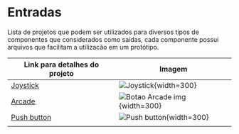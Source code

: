 # Entradas

Lista de projetos que podem ser utilizados para diversos tipos de componentes que considerados como saídas, cada componente possui arquivos que facilitam a utilizacão em um protótipo.


| Link para detalhes do projeto                                                                    | Imagem                                                                                           |
|--------------------------------------------------------------------------------------------------|--------------------------------------------------------------------------------------------------|
| [Joystick](https://github.com/insper-embarcados/prototipando/tree/main/sensores/botoes/joystick) | ![Joystick](https://cdn-shop.adafruit.com/970x728/480-00.jpg "Joystick"){width=300}              |
| [Arcade](https://github.com/insper-embarcados/prototipando/tree/main/sensores/botoes/arcade)     | ![Botao Arcade img](https://cdn-shop.adafruit.com/970x728/3431-01.jpg "Botão Arcade"){width=300} |
| [Push button](https://github.com/insper-embarcados/prototipando/tree/main/sensores/botoes/push)  | ![Push button](https://cdn-shop.adafruit.com/970x728/1009-06.jpg "Push button"){width=300}       |
|                                                                                                  |                                                                                                  |
